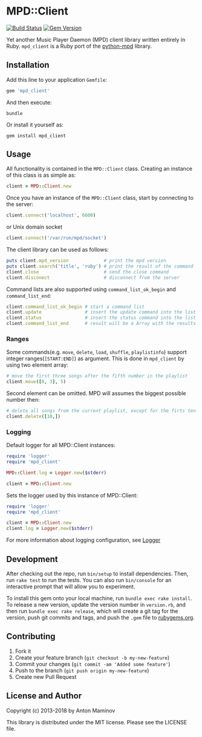 # MPD::Client

[![Build Status](https://badgen.net/travis/mamantoha/mpd_client)](https://travis-ci.org/mamantoha/mpd_client)
[![Gem Version](https://badge.fury.io/rb/mpd_client.svg)](https://badge.fury.io/rb/mpd_client)

Yet another Music Player Daemon (MPD) client library written entirely in Ruby.
`mpd_client` is a Ruby port of the [python-mpd](https://github.com/Mic92/python-mpd2) library.

## Installation

Add this line to your application `Gemfile`:

```ruby
gem 'mpd_client'
```

And then execute:

```console
bundle
```

Or install it yourself as:

```console
gem install mpd_client
```

## Usage

All functionality is contained in the `MPD::Client` class. Creating an instance of this class is as simple as:

```ruby
client = MPD::Client.new
```

Once you have an instance of the `MPD::Client` class, start by connecting to the server:

```ruby
client.connect('localhost', 6600)
```

or Unix domain socket

```ruby
client.connect('/var/run/mpd/socket')
```

The client library can be used as follows:

```ruby
puts client.mpd_version             # print the mpd version
puts client.search('title', 'ruby') # print the result of the command 'search title ruby'
client.close                        # send the close command
client.disconect                    # disconnect from the server
```

Command lists are also supported using `command_list_ok_begin` and `command_list_end`:

```ruby
client.command_list_ok_begin # start a command list
client.update                # insert the update command into the list
client.status                # insert the status command into the list
client.command_list_end      # result will be a Array with the results
```

### Ranges

Some commands(e.g. `move`, `delete`, `load`, `shuffle`, `playlistinfo`) support integer ranges(`[START:END]`) as argument. This is done in `mpd_client` by using two element array:

```ruby
# move the first three songs after the fifth number in the playlist
client.move([0, 3], 5)
```

Second element can be omitted. MPD will assumes the biggest possible number then:

```ruby
# delete all songs from the current playlist, except for the firts ten
client.delete([10,])
```

### Logging

Default logger for all MPD::Client instances:

```ruby
require 'logger'
require 'mpd_client'

MPD::Client.log = Logger.new($stderr)

client = MPD::Client.new
```

Sets the logger used by this instance of MPD::Client:

```ruby
require 'logger'
require 'mpd_client'

client = MPD::Client.new
client.log = Logger.new($stderr)
```

For more information about logging configuration, see [Logger](https://ruby-doc.org/stdlib-2.5.1/libdoc/logger/rdoc/Logger.html)

## Development

After checking out the repo, run `bin/setup` to install dependencies. Then, run `rake test` to run the tests. You can also run `bin/console` for an interactive prompt that will allow you to experiment.

To install this gem onto your local machine, run `bundle exec rake install`. To release a new version, update the version number in `version.rb`, and then run `bundle exec rake release`, which will create a git tag for the version, push git commits and tags, and push the `.gem` file to [rubygems.org](https://rubygems.org).

## Contributing

1. Fork it
2. Create your feature branch (`git checkout -b my-new-feature`)
3. Commit your changes (`git commit -am 'Added some feature'`)
4. Push to the branch (`git push origin my-new-feature`)
5. Create new Pull Request

## License and Author

Copyright (c) 2013-2018 by Anton Maminov

This library is distributed under the MIT license.  Please see the LICENSE file.
